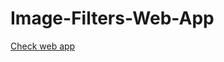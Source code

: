 # Image-Filters-Web-App

<a href="https://luka-gorgadze-image-filters.streamlit.app/">Check web app</a>